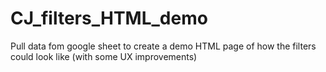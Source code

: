 # CJ_filters_HTML_demo
Pull data fom google sheet to create a demo HTML page of how the filters could look like (with some UX improvements)
